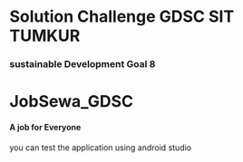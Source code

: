 # Solution Challenge GDSC SIT TUMKUR
### sustainable Development Goal 8

# JobSewa_GDSC
#### A job for Everyone

you can test the application using android studio 
